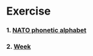 # Exercise
### 1. [NATO phonetic alphabet](./src/challenge_switch_case/Main.java)
### 2. [Week](./src/challenge_switch_case/Week.java)
